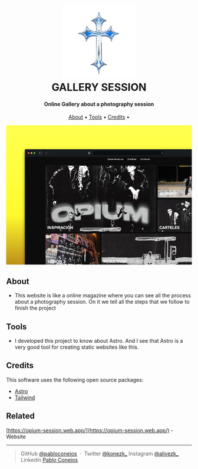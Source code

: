 
<h1 align="center">
  <br>
  <a href="https://opium-session.web.app/"><img 
    src="./public/images/pabsdalegasLogo.png" alt="Icono Spotify" width="200"></a>
  <br>
  GALLERY SESSION
  <br>
</h1>

<h4 align="center">Online Gallery about a photography session</h4>


<p align="center">
  <a href="#about">About</a> •
  <a href="#tools">Tools</a> •
  <a href="#credits">Credits</a> •
</p>

![screenshot](./public/images/img_template.png)

## About
* This website is like a online magazine where you can see all the process about a photography session. On it we tell all the steps that we follow to finish the project
  
## Tools

- I developed this project to know about Astro. And I see that Astro is a very good tool for creating static websites like this.

## Credits

This software uses the following open source packages:

- [Astro](https://astro.build/)
- [Tailwind](https://tailwindcss.com/)

## Related

[https://opium-session.web.app/](https://opium-session.web.app/) - Website

---

> GitHub [@pabloconejos](https://github.com/pabloconejos) &nbsp;&middot;&nbsp;
> Twitter [@konezk_](https://twitter.com/konezk_)
> Instagram [@alivezk_](https://www.instagram.com/alivezk_/)
> Linkedin [Pablo Conejos](www.linkedin.com/in/pablo-conejos-chirivella-145024252)


